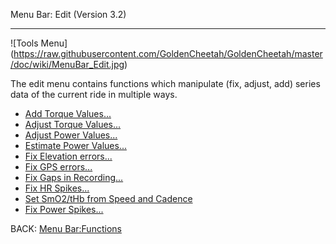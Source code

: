 Menu Bar: Edit (Version 3.2)
***

![Tools Menu] (https://raw.githubusercontent.com/GoldenCheetah/GoldenCheetah/master/doc/wiki/MenuBar_Edit.jpg)

The edit menu contains functions which manipulate (fix, adjust, add) series data of the current ride in multiple ways.

* [Add Torque Values...](UG_Special-Topics_Ride-Processing#tool-add-torque)
* [Adjust Torque Values...](UG_Special-Topics_Ride-Processing#tool-adjust-torque)
* [Adjust Power Values...](UG_Special-Topics_Ride-Processing#tool-adjust-power)
* [Estimate Power Values...](UG_Special-Topics_Ride-Processing#tool-estimate-power)
* [Fix Elevation errors...](UG_Special-Topics_Ride-Processing#tool-fix-elevation-errors)
* [Fix GPS errors...](UG_Special-Topics_Ride-Processing#tool-fix-gps-errors)
* [Fix Gaps in Recording...](UG_Special-Topics_Ride-Processing#tool-fix-gaps-in-recording)
* [Fix HR Spikes...](UG_Special-Topics_Ride-Processing#tool-fix-hr-spikes)
* [Set SmO2/tHb from Speed and Cadence](UG_Special-Topics_Ride-Processing#edit-tool-set-smo2thb-from-speed-and-cadence)
* [Fix Power Spikes...](UG_Special-Topics_Ride-Processing#tool-fix-power-spikes)

BACK: [Menu Bar:Functions](UG_Menu-Bar_Functions)
